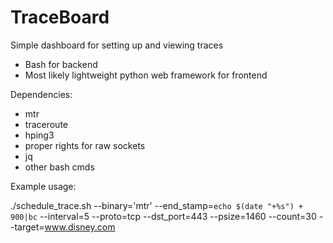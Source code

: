 # TraceBoard

Simple dashboard for setting up and viewing traces

- Bash for backend
- Most likely lightweight python web framework for frontend

Dependencies:

- mtr
- traceroute
- hping3
- proper rights for raw sockets
- jq
- other bash cmds

Example usage:

./schedule_trace.sh --binary='mtr' --end_stamp=`echo $(date "+%s") + 900|bc` --interval=5  --proto=tcp  --dst_port=443  --psize=1460 --count=30 --target=www.disney.com
